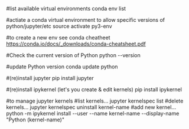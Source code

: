 #list available virtual environments
conda env list

#actiate a conda virtual environment to allow specific versions of python/jupyter/etc
source activate py3-env

#to create a new env see conda cheatheet https://conda.io/docs/_downloads/conda-cheatsheet.pdf

#Check the current version of Python
python --version

#update Python version
conda update python

#(re)install jupyter
pip install jupyter

#(re)install ipykernel (let's you create & edit kernels)
pip install ipykernel

#to manage jupyter kernels
#list kernels... jupyter kernelspec list
#delete kernels... jupyter kernelspec uninstall kernel-name
#add new kernel... python -m ipykernel install --user --name kernel-name --display-name "Python (kernel-name)"
